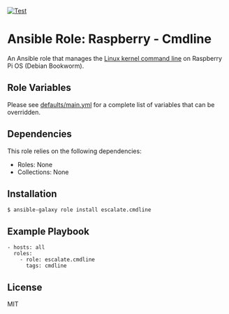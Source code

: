 [![Test](https://github.com/escalate/ansible-raspberry-cmdline/actions/workflows/test.yml/badge.svg?branch=master&event=push)](https://github.com/escalate/ansible-raspberry-cmdline/actions/workflows/test.yml)

# Ansible Role: Raspberry - Cmdline

An Ansible role that manages the [Linux kernel command line](https://www.raspberrypi.com/documentation/computers/configuration.html#the-kernel-command-line) on Raspberry Pi OS (Debian Bookworm).

## Role Variables

Please see [defaults/main.yml](https://github.com/escalate/ansible-raspberry-cmdline/blob/master/defaults/main.yml) for a complete list of variables that can be overridden.

## Dependencies

This role relies on the following dependencies:

- Roles: None
- Collections: None

## Installation

```
$ ansible-galaxy role install escalate.cmdline
```

## Example Playbook

```
- hosts: all
  roles:
    - role: escalate.cmdline
      tags: cmdline
```

## License

MIT
